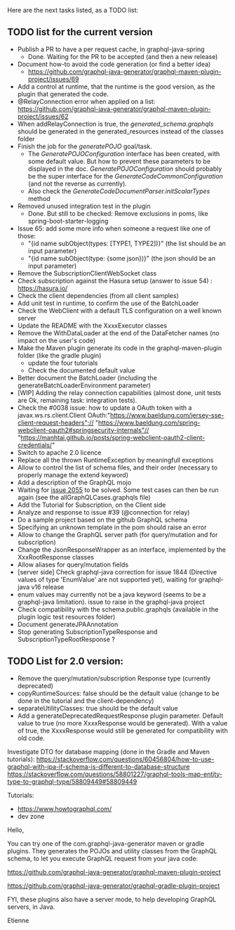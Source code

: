 Here are the next tasks listed, as a TODO list:


## TODO list for the current version
* Publish a PR to have a per request cache, in graphql-java-spring 
    * Done. Waiting for the PR to be accepted (and then a new release)
* Document how-to avoid the code generation (or find a better idea)
    * https://github.com/graphql-java-generator/graphql-maven-plugin-project/issues/69
* Add a control at runtime, that the runtime is the good version, as the plugin that generated the code.
* @RelayConnection error when applied on a list: https://github.com/graphql-java-generator/graphql-maven-plugin-project/issues/62
* When addRelayConnection is true, the _generated_schema.graphqls_ should be generated in the generated_resources instead of the classes folder
* Finish the job for the _generatePOJO_ goal/task.
    * The _GeneratePOJOConfiguration_ interface has been created, with some default value. But how to prevent these parameters to be displayed in the doc. _GeneratePOJOConfiguration_ should probably be the super interface for the _GenerateCodeCommonConfiguration_ (and not the reverse as currently).
    * Also check the _GenerateCodeDocumentParser.initScalarTypes_ method 
* Removed unused integration test in the plugin 
    * Done. But still to be checked: Remove exclusions in poms, like spring-boot-starter-logging
* Issue 65: add some more info when someone a request like one of those:
    * "{id name subObject(types: [TYPE1, TYPE2])}"   (the list should be an input parameter)
    * "{id name subObject(type: {some json})}"       (the json should be an input parameter)
* Remove the SubscriptionClientWebSocket class
* Check subscription against the Hasura setup (answer to issue 54) : https://hasura.io/
* Check the client dependencies (from all client samples)
* Add unit test in runtime, to confirm the use of the BatchLoader
* Check the WebClient with a default TLS configuration on a well known server
* Update the README with the XxxxExecutor classes
* Remove the WithDataLoader at the end of the DataFetcher names (no impact on the user's code)
* Make the Maven plugin generate its code in the graphql-maven-plugin folder (like the gradle plugin)
    * update the four tutorials
    * Check the documented default value
* Better document the BatchLoader (including the generateBatchLoaderEnvironment parameter)
* [WIP] Adding the relay connection capabilities (almost done, unit tests are Ok, remaining task: integration tests).
* Check the #0038 issue: how to update a OAuth token with a javax.ws.rs.client.Client 
	OAuth:"https://www.baeldung.com/jersey-sse-client-request-headers";//
	"https://www.baeldung.com/spring-webclient-oauth2#springsecurity-internals"//
	"https://manhtai.github.io/posts/spring-webclient-oauth2-client-credentials/"
* Switch to apache 2.0 licence
* Replace all the thrown RuntimeException by meaningfull exceptions
* Allow to control the list of schema files, and their order (necessary to properly manage the extend keyword)
* Add a description of the GraphQL mojo
* Waiting for [issue 2055](https://github.com/graphql-java/graphql-java/issues/2055) to be solved. Some test cases can then be run again (see the allGraphQLCases.graphqls file)
* Add the Tutorial for Subscription, on the Client side
* Analyze and response to issue #39 (@connection for relay)
* Do a sample project based on the github GraphQL schema
* Specifying an unknown template in the pom should raise an error
* Allow to change the GraphQL server path (for query/mutation and for subscription)
* Change the JsonResponseWrapper as an interface, implemented by the XxxRootResponse classes
* Allow aliases for query/mutation fields
* [server side] Check graphql-java correction for issue 1844 (Directive values of type 'EnumValue' are not supported yet), waiting for graphql-java v16 release
* enum values may currently not be a java keyword (seems to be a graphql-java limitation). issue to raise in the graphql-java project
* Check compatibility with the schema.public.graphqls (available in the plugin logic test resources folder)
* Document generateJPAAnnotation 
* Stop generating SubscriptionTypeResponse and SubscriptionTypeRootResponse ?

## TODO List for 2.0 version:
* Remove the query/mutation/subscription Response type (currently deprecated)
* copyRuntimeSources: false should be the default value (change to be done in the tutorial and the client-dependency)
* separateUtilityClasses: true should be the default value
* Add a generateDeprecatedRequestResponse plugin parameter. Default value to true (no more XxxxResponse would be generated). With a value of true, the XxxxResponse would still be generated for compatibility with old code.



Investigate DTO for database mapping (done in the Gradle and Maven tutorials):
https://stackoverflow.com/questions/60456804/how-to-use-graphql-with-jpa-if-schema-is-different-to-database-structure
https://stackoverflow.com/questions/58801227/graphql-tools-map-entity-type-to-graphql-type/58809449#58809449


Tutorials:
- https://www.howtographql.com/
- dev zone



Hello,

  You can try one of the com.graphql-java-generator maven or gradle plugins.
They generates the POJOs and utility classes from the GraphQL schema, to let you execute GraphQL request from your java code:

https://github.com/graphql-java-generator/graphql-maven-plugin-project

https://github.com/graphql-java-generator/graphql-gradle-plugin-project

FYI, these plugins also have a server mode, to help developing GraphQL servers, in Java.

Etienne  